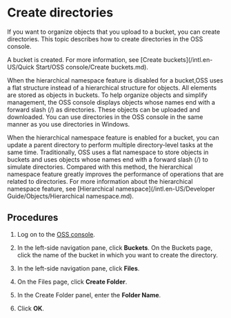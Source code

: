 # Create directories

If you want to organize objects that you upload to a bucket, you can create directories. This topic describes how to create directories in the OSS console.

A bucket is created. For more information, see [Create buckets](/intl.en-US/Quick Start/OSS console/Create buckets.md).

When the hierarchical namespace feature is disabled for a bucket,OSS uses a flat structure instead of a hierarchical structure for objects. All elements are stored as objects in buckets. To help organize objects and simplify management, the OSS console displays objects whose names end with a forward slash \(/\) as directories. These objects can be uploaded and downloaded. You can use directories in the OSS console in the same manner as you use directories in Windows.

When the hierarchical namespace feature is enabled for a bucket, you can update a parent directory to perform multiple directory-level tasks at the same time. Traditionally, OSS uses a flat namespace to store objects in buckets and uses objects whose names end with a forward slash \(/\) to simulate directories. Compared with this method, the hierarchical namespace feature greatly improves the performance of operations that are related to directories. For more information about the hierarchical namespace feature, see [Hierarchical namespace](/intl.en-US/Developer Guide/Objects/Hierarchical namespace.md).

## Procedures

1.  Log on to the [OSS console](https://oss.console.aliyun.com/).

2.  In the left-side navigation pane, click **Buckets**. On the Buckets page, click the name of the bucket in which you want to create the directory.

3.  In the left-side navigation pane, click **Files**.

4.  On the Files page, click **Create Folder**.

5.  In the Create Folder panel, enter the **Folder Name**.

6.  Click **OK**.


